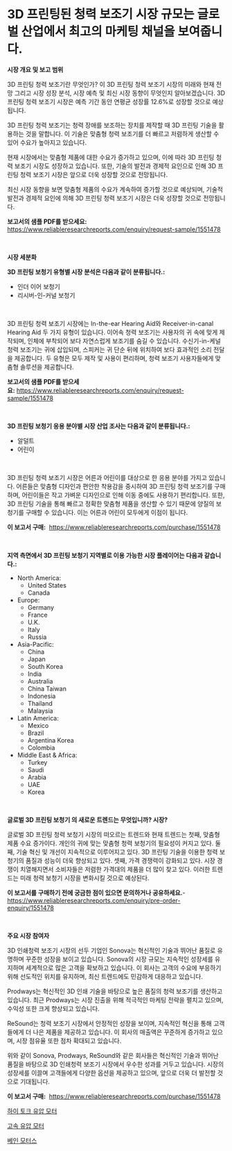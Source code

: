 <p><h1>3D 프린팅된 청력 보조기 시장 규모는 글로벌 산업에서 최고의 마케팅 채널을 보여줍니다.</h1></p><p><strong>시장 개요 및 보고 범위</strong></p>
<p><p>3D 프린팅 청력 보조기란 무엇인가? 이 3D 프린팅 청력 보조기 시장의 미래와 현재 전망 그리고 시장 성장 분석, 시장 예측 및 최신 시장 동향이 무엇인지 알아보겠습니다. 3D 프린팅 청력 보조기 시장은 예측 기간 동안 연평균 성장률 12.6%로 성장할 것으로 예상됩니다.</p><p>3D 프린팅 청력 보조기는 청력 장애를 보조하는 장치를 제작할 때 3D 프린팅 기술을 활용하는 것을 말합니다. 이 기술은 맞춤형 청력 보조기를 더 빠르고 저렴하게 생산할 수 있어 수요가 높아지고 있습니다.</p><p>현재 시장에서는 맞춤형 제품에 대한 수요가 증가하고 있으며, 이에 따라 3D 프린팅 청력 보조기 시장도 성장하고 있습니다. 또한, 기술의 발전과 경제적 요인으로 인해 3D 프린팅 청력 보조기 시장은 앞으로 더욱 성장할 것으로 전망됩니다.</p><p>최신 시장 동향을 보면 맞춤형 제품의 수요가 계속하여 증가할 것으로 예상되며, 기술적 발전과 경제적 요인에 의해 3D 프린팅 청력 보조기 시장은 더욱 성장할 것으로 전망됩니다.</p></p>
<p><strong>보고서의 샘플 PDF를 받으세요:</strong> <a href="https://www.reliableresearchreports.com/enquiry/request-sample/1551478">https://www.reliableresearchreports.com/enquiry/request-sample/1551478</a></p>
<p>&nbsp;</p>
<p><strong>시장 세분화</strong></p>
<p><strong>3D 프린팅 보청기 유형별 시장 분석은 다음과 같이 분류됩니다.:</strong></p>
<p><ul><li>인더 이어 보청기</li><li>리시버-인-커널 보청기</li></ul></p>
<p>&nbsp;</p>
<p><p>3D 프린팅 청력 보조기 시장에는 In-the-ear Hearing Aid와 Receiver-in-canal Hearing Aid 두 가지 유형이 있습니다. 이어속 청력 보조기는 사용자의 귀 속에 맞게 제작되며, 인체에 부착되어 보다 자연스럽게 보조기를 숨길 수 있습니다. 수신기-in-케널 청력 보조기는 귀에 삽입되며, 스피커는 귀 단순 뒤에 위치하여 보다 효과적인 소리 전달을 제공합니다. 두 유형은 모두 제작 및 사용이 편리하며, 청력 보조기 사용자들에게 맞춤형 솔루션을 제공합니다.</p></p>
<p><strong>보고서의 샘플 PDF를 받으세요:</strong>&nbsp;<a href="https://www.reliableresearchreports.com/enquiry/request-sample/1551478">https://www.reliableresearchreports.com/enquiry/request-sample/1551478</a></p>
<p>&nbsp;</p>
<p><strong> 3D 프린팅 보청기 응용 분야별 시장 산업 조사는 다음과 같이 분류됩니다.:</strong></p>
<p><ul><li>알덜트</li><li>어린이</li></ul></p>
<p>&nbsp;</p>
<p><p>3D 프린팅 청력 보조기 시장은 어른과 어린이를 대상으로 한 응용 분야를 가지고 있습니다. 어른들은 맞춤형 디자인과 편안한 착용감을 중시하여 3D 프린팅 청력 보조기를 구매하며, 어린이들은 작고 가벼운 디자인으로 인해 이동 중에도 사용하기 편리합니다. 또한, 3D 프린팅 기술을 통해 빠르고 정확한 맞춤형 제품을 생산할 수 있기 때문에 양질의 보청기를 구매할 수 있습니다. 이는 어른과 어린이 모두에게 이점이 됩니다.</p></p>
<p><strong>이 보고서 구매:</strong>&nbsp; <a href="https://www.reliableresearchreports.com/purchase/1551478">https://www.reliableresearchreports.com/purchase/1551478</a></p>
<p>&nbsp;</p>
<p><strong>지역 측면에서 3D 프린팅 보청기 지역별로 이용 가능한 시장 플레이어는 다음과 같습니다.:</strong></p>
<p><ul>
    <li>
        North America:
        <ul>
            <li>United States</li>
            <li>Canada</li>
        </ul>
    </li>
    <li>
        Europe:
        <ul>
            <li>Germany</li>
            <li>France</li>
            <li>U.K.</li>
            <li>Italy</li>
            <li>Russia</li>
        </ul>
    </li>
    <li>
        Asia-Pacific:
        <ul>
            <li>China</li>
            <li>Japan</li>
            <li>South Korea</li>
            <li>India</li>
            <li>Australia</li>
            <li>China Taiwan</li>
            <li>Indonesia</li>
            <li>Thailand</li>
            <li>Malaysia</li>
        </ul>
    </li>
    <li>
        Latin America:
        <ul>
            <li>Mexico</li>
            <li>Brazil</li>
            <li>Argentina Korea</li>
            <li>Colombia</li>
        </ul>
    </li>
    <li>
        Middle East & Africa:
        <ul>
            <li>Turkey</li>
            <li>Saudi</li>
            <li>Arabia</li>
            <li>UAE</li>
            <li>Korea</li>
        </ul>
    </li>
    </ul></p>
<p>&nbsp;</p>
<p><strong>글로벌 3D 프린팅 보청기 의 새로운 트렌드는 무엇입니까? 시장?</strong></p>
<p><p>글로벌 3D 프린팅 청력 보청기 시장의 떠오르는 트렌드와 현재 트렌드는 첫째, 맞춤형 제품 수요 증가이다. 개인의 귀에 맞는 맞춤형 청력 보청기의 필요성이 커지고 있다. 둘째, 기술 혁신 및 개선이 지속적으로 이루어지고 있다. 3D 프린팅 기술을 이용한 청력 보청기의 품질과 성능이 더욱 향상되고 있다. 셋째, 가격 경쟁력이 강화되고 있다. 시장 경쟁이 치열해지면서 소비자들은 저렴한 가격대의 제품을 더 많이 찾고 있다. 이러한 트렌드는 미래 청력 보청기 시장을 변화시킬 것으로 예상된다.</p></p>
<p><strong>이 보고서를 구매하기 전에 궁금한 점이 있으면 문의하거나 공유하세요.</strong>- <a href="https://www.reliableresearchreports.com/enquiry/pre-order-enquiry/1551478">https://www.reliableresearchreports.com/enquiry/pre-order-enquiry/1551478</a></p>
<p>&nbsp;</p>
<p><strong>주요 시장 참여자</strong></p>
<p><p>3D 인쇄청력 보조기 시장의 선두 기업인 Sonova는 혁신적인 기술과 뛰어난 품질로 유명하며 꾸준한 성장을 보이고 있습니다. Sonova의 시장 규모는 지속적인 성장세를 유지하며 세계적으로 많은 고객을 확보하고 있습니다. 이 회사는 고객의 수요에 부응하기 위해 선도적인 위치를 유지하며, 최신 트렌드에도 민감하게 대응하고 있습니다.</p><p>Prodways는 혁신적인 3D 인쇄 기술을 바탕으로 높은 품질의 청력 보조기를 생산하고 있습니다. 최근 Prodways는 시장 진출을 위해 적극적인 마케팅 전략을 펼치고 있으며, 수익성 또한 크게 향상되고 있습니다.</p><p>ReSound는 청력 보조기 시장에서 안정적인 성장을 보이며, 지속적인 혁신을 통해 고객들에게 더 나은 제품을 제공하고 있습니다. 이 회사의 매출액은 꾸준하게 증가하고 있으며, 시장 점유율 또한 점차 확대되고 있습니다.</p><p>위와 같이 Sonova, Prodways, ReSound와 같은 회사들은 혁신적인 기술과 뛰어난 품질을 바탕으로 3D 인쇄청력 보조기 시장에서 우수한 성과를 거두고 있습니다. 시장의 성장세를 이끌며 고객들에게 다양한 옵션을 제공하고 있으며, 앞으로 더욱 더 발전할 것으로 기대됩니다.</p></p>
<p><strong>이 보고서 구매:</strong>&nbsp;&nbsp;<a href="https://www.reliableresearchreports.com/purchase/1551478">https://www.reliableresearchreports.com/purchase/1551478</a></p>
<p><p><a href="https://github.com/plelbej847484502/Market-Research-Report-List-1/blob/main/89811156915.md">하이 토크 유압 모터</a></p><p><a href="https://github.com/wallacBahrtyinger567686/Market-Research-Report-List-1/blob/main/49897416914.md">고속 유압 모터</a></p><p><a href="https://github.com/vseigx30c9a1j/Market-Research-Report-List-1/blob/main/64880086916.md">베인 모터스</a></p></p>
